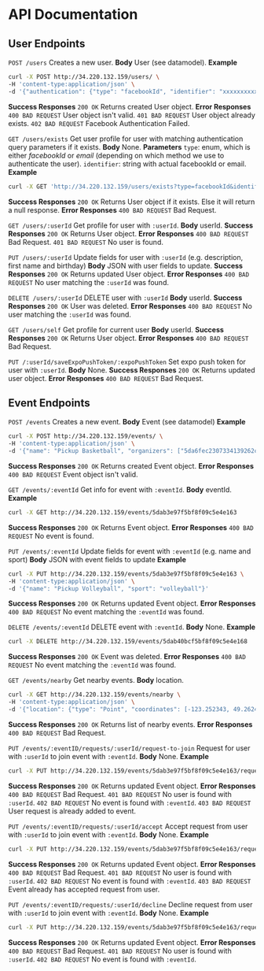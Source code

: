 # API Documentation

## User Endpoints
`POST /users`
Creates a new user.
**Body** User (see datamodel).
**Example**
```bash
curl -X POST http://34.220.132.159/users/ \
-H 'content-type:application/json' \
-d '{"authentication": {"type": "facebookId", "identifier": "xxxxxxxxxxxxxxxxx", "token": "xxxxxxxxxxxxxxxxx"}, "firstName": "Maria", "lastName": "Raboy", "birthday": "1993-10-07", "description": "Hello world!", "sports": [{"sport": "basketball", "level": 1}, {"sport": "volleball", "level": 3}]}'
```
**Success Responses** `200 OK` Returns created User object.
**Error Responses**
`400 BAD REQUEST` User object isn't valid.
`401 BAD REQUEST` User object already exists.
`402 BAD REQUEST` Facebook Authentication Failed.

`GET /users/exists`
Get user profile for user with matching authentication query parameters if it exists.
**Body** None.
**Parameters**
`type`: enum, which is either *facebookId* or *email* (depending on which method we use to authenticate the user).
`identifier`: string with actual facebookId or email.
**Example**
```bash
curl -X GET 'http://34.220.132.159/users/exists?type=facebookId&identifier=xxxxxxxxxxxxxxxxx'
```
**Success Responses** `200 OK` Returns User object if it exists. Else it will return a null response. 
**Error Responses** `400 BAD REQUEST` Bad Request.

`GET /users/:userId`
Get profile for user with `:userId`.
**Body** userId.
**Success Responses** `200 OK` Returns User object.
**Error Responses**
`400 BAD REQUEST` Bad Request.
`401 BAD REQUEST` No user is found.


`PUT /users/:userId`
Update fields for user with `:userId` (e.g. description, first name and birthday)
**Body** JSON with user fields to update.
**Success Responses** `200 OK` Returns updated User object.
**Error Responses** `400 BAD REQUEST` No user matching the  `:userId` was found.


`DELETE /users/:userId`
DELETE user with `:userId`
**Body** userId.
**Success Responses** `200 OK` User was deleted.
**Error Responses** `400 BAD REQUEST` No user matching the  `:userId` was found.


`GET /users/self`
Get profile for current user 
**Body** userId.
**Success Responses** `200 OK` Returns User object.
**Error Responses** `400 BAD REQUEST` Bad Request.


`PUT /:userId/saveExpoPushToken/:expoPushToken`
Set expo push token for user with `:userId`.
**Body** None.
**Success Responses** `200 OK` Returns updated user object.
**Error Responses** `400 BAD REQUEST` Bad Request.

## Event Endpoints
`POST /events`
Creates a new event.
**Body** Event (see datamodel)
**Example**
```bash
curl -X POST http://34.220.132.159/events/ \
-H 'content-type:application/json' \
-d '{"name": "Pickup Basketball", "organizers": ["5da6fec2307334139262c2bd"], "players": ["5da6fec2307334139262c2bd"], "description": "Join us for some basketball tomorrow...", "location": {"type": "Point", "coordinates": [-123.252343, 49.262452]}, "date": "2019-11-30T12:00:00", "pendingPlayerRequests": [], "sport": "basketball"}'
```
**Success Responses** `200 OK` Returns created Event object.
**Error Responses** `400 BAD REQUEST` Event object isn't valid.


`GET /events/:eventId`
Get info for event with `:eventId`.
**Body** eventId.
**Example**
```bash
curl -X GET http://34.220.132.159/events/5dab3e97f5bf8f09c5e4e163
```
**Success Responses** `200 OK` Returns Event object.
**Error Responses** `400 BAD REQUEST` No event is found.


`PUT /events/:eventId`
Update fields for event with `:eventId` (e.g. name and sport)
**Body** JSON with event fields to update
**Example**
```bash
curl -X PUT http://34.220.132.159/events/5dab3e97f5bf8f09c5e4e163 \
-H 'content-type:application/json' \
-d '{"name": "Pickup Volleyball", "sport": "volleyball"}'
```
**Success Responses** `200 OK` Returns updated Event object.
**Error Responses** `400 BAD REQUEST` No event matching the  `:eventId` was found.


`DELETE /events/:eventId`
DELETE event with `:eventId`.
**Body** None.
**Example**
```bash
curl -X DELETE http://34.220.132.159/events/5dab40bcf5bf8f09c5e4e168
```
**Success Responses** `200 OK` Event was deleted.
**Error Responses** `400 BAD REQUEST` No event matching the  `:eventId` was found.


`GET /events/nearby`
Get nearby events.
**Body** location.
```bash
curl -X GET http://34.220.132.159/events/nearby \
-H 'content-type:application/json' \
-d '{"location": {"type": "Point", "coordinates": [-123.252343, 49.262452]}}'
```
**Success Responses** `200 OK` Returns list of nearby events.
**Error Responses** `400 BAD REQUEST` Bad Request.

`PUT /events/:eventID/requests/:userId/request-to-join`
Request for user with `:userId` to join event with `:eventId`.
**Body** None.
**Example**
```bash
curl -X PUT http://34.220.132.159/events/5dab3e97f5bf8f09c5e4e163/requests/5da6e183e89611f4370b1298/request-to-join
```
**Success Responses** `200 OK` Returns updated Event object.
**Error Responses**
`400 BAD REQUEST` Bad Request.
`401 BAD REQUEST` No user is found with `:userId`.
`402 BAD REQUEST` No event is found with `:eventId`.
`403 BAD REQUEST` User request is already added to event.

`PUT /events/:eventID/requests/:userId/accept`
Accept request from user with `:userId` to join event with `:eventId`.
**Body** None.
**Example**
```bash
curl -X PUT http://34.220.132.159/events/5dab3e97f5bf8f09c5e4e163/requests/5da6e183e89611f4370b1298/accept
```
**Success Responses** `200 OK` Returns updated Event object.
**Error Responses**
`400 BAD REQUEST` Bad Request.
`401 BAD REQUEST` No user is found with `:userId`.
`402 BAD REQUEST` No event is found with `:eventId`.
`403 BAD REQUEST` Event already has accepted request from user.

`PUT /events/:eventID/requests/:userId/decline`
Decline request from user with `:userId` to join event with `:eventId`.
**Body** None.
**Example**
```bash
curl -X PUT http://34.220.132.159/events/5dab3e97f5bf8f09c5e4e163/requests/5da6e183e89611f4370b1298/decline
```
**Success Responses** `200 OK` Returns updated Event object.
**Error Responses**
`400 BAD REQUEST` Bad Request.
`401 BAD REQUEST` No user is found with `:userId`.
`402 BAD REQUEST` No event is found with `:eventId`.
